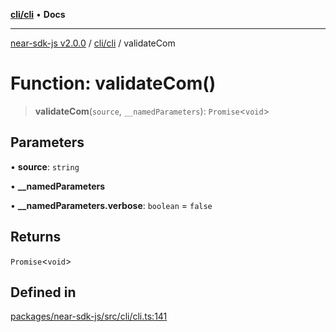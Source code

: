 [**cli/cli**](../README.md) • **Docs**

***

[near-sdk-js v2.0.0](../../../packages.md) / [cli/cli](../README.md) / validateCom

# Function: validateCom()

> **validateCom**(`source`, `__namedParameters`): `Promise`\<`void`\>

## Parameters

• **source**: `string`

• **\_\_namedParameters**

• **\_\_namedParameters.verbose**: `boolean` = `false`

## Returns

`Promise`\<`void`\>

## Defined in

[packages/near-sdk-js/src/cli/cli.ts:141](https://github.com/dim-daskalov/near-sdk-js/blob/cf610b7475ae1e74bbe6227c6e21559649e3c5c3/packages/near-sdk-js/src/cli/cli.ts#L141)
